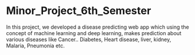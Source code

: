 # Minor_Project_6th_Semester
In this project, we developed a disease predicting web app which using the concept of machine learning and deep learning, makes prediction about various diseases like Cancer.. Diabetes, Heart disease, liver, kidney, Malaria, Pneumonia etc.
